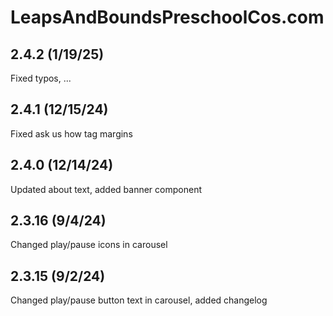 # LeapsAndBoundsPreschoolCos.com

## 2.4.2 (1/19/25)

Fixed typos, ...

## 2.4.1 (12/15/24)

Fixed ask us how tag margins

## 2.4.0 (12/14/24)

Updated about text, added banner component

## 2.3.16 (9/4/24)

Changed play/pause icons in carousel

## 2.3.15 (9/2/24)

Changed play/pause button text in carousel, added changelog